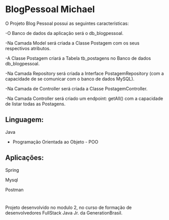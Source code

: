 # BlogPessoal Michael

O Projeto Blog Pessoal possui as seguintes características:

-O Banco de dados da aplicação será o db_blogpessoal.

-Na Camada Model será criada a Classe Postagem com os seus respectivos atributos.

-A Classe Postagem criará a Tabela tb_postagens no Banco de dados db_blogpessoal.

-Na Camada Repository será criada a Interface PostagemRepository (com a capacidade de se comunicar com o banco de dados MySQL).

-Na Camada de Controller será criada a Classe PostagemController. 

-Na Camada Controller será criado um endpoint:
    getAll() com a capacidade de listar todas as Postagens.
    
  
       
## Linguagem:

 Java
- Programação Orientada ao Objeto - POO



## Aplicações:

Spring 

Mysql 

Postman 

#

Projeto desenvolvido no modulo 2, no curso de formação de desenvolvedores FullStack Java Jr. da GenerationBrasil.
